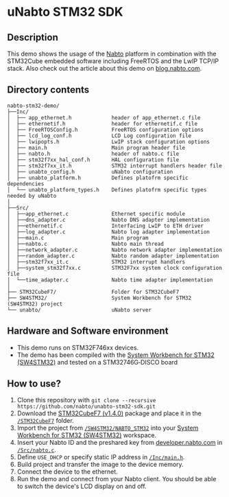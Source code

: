 # uNabto STM32 SDK

## Description

This demo shows the usage of the [Nabto](http://www.nabto.com/) platform in combination with the STM32Cube embedded software including FreeRTOS and the LwIP TCP/IP stack. Also check out the article about this demo on [blog.nabto.com](https://blog.nabto.com/2016/04/24/nabto-freertos-running-on-cortex-m7-using-the-st-stm32f746g-disco-board/).

## Directory contents

```
nabto-stm32-demo/
├──Inc/
│  ├── app_ethernet.h             header of app_ethernet.c file
│  ├── ethernetif.h               header for ethernetif.c file
│  ├── FreeRTOSConfig.h           FreeRTOS configuration options
│  ├── lcd_log_conf.h             LCD Log configuration file
│  ├── lwipopts.h                 LwIP stack configuration options
│  ├── main.h                     Main program header file
│  ├── nabto.h                    header of nabto.c file
│  ├── stm32f7xx_hal_conf.h       HAL configuration file
│  ├── stm32f7xx_it.h             STM32 interrupt handlers header file
│  ├── unabto_config.h            uNabto configuration
│  ├── unabto_platform.h          Defines platofrm specific dependencies
│  └── unabto_platform_types.h    Defines platofrm specific types needed by uNabto
│
├──Src/
│  ├──app_ethernet.c              Ethernet specific module
│  ├──dns_adapter.c               Nabto DNS adapter implementation
│  ├──ethernetif.c                Interfacing LwIP to ETH driver
│  ├──log_adapter.c               Nabto log adapter implementation
│  ├──main.c                      Main program
│  ├──nabto.c                     Nabto main thread
│  ├──network_adapter.c           Nabto network adapter implementation
│  ├──random_adapter.c            Nabto random adapter implementation
│  ├──stm32f7xx_it.c              STM32 interrupt handlers
│  ├──system_stm32f7xx.c          STM32F7xx system clock configuration file
│  └──time_adapter.c              Nabto time adapter implementation
│
├── STM32CubeF7/                  Folder for STM32CubeF7
├── SW4STM32/                     System Workbench for STM32 (SW4STM32) project
└── unabto/                       uNabto server
```
  
## Hardware and Software environment

- This demo runs on STM32F746xx devices.
- The demo has been compiled with the [System Workbench for STM32 (SW4STM32)][sw4stm32] and tested on a STM32746G&#x2011;DISCO board

## How to use?

1. Clone this repository with `git clone --recursive https://github.com/nabto/unabto-stm32-sdk.git`
2. Download the [STM32CubeF7 (v1.4.0)][stm32cubef7] package and place it in the [`/STM32CubeF7`](/STM32CubeF7) folder.
3. Import the project from [`/SW4STM32/NABTO_STM32`](/SW4STM32/NABTO_STM32) into your [System Workbench for STM32 (SW4STM32)][sw4stm32] workspace.
4. Insert your Nabto ID and the preshared key from [developer.nabto.com](http://developer.nabto.com/) in [`/Src/nabto.c`](/Src/nabto.c). 
5. Define `USE_DHCP` or specify static IP address in [`/Inc/main.h`](/Inc/main.h).
6. Build project and transfer the image to the device memory.
7. Connect the device to the ethernet.
8. Run the demo and connect from your Nabto client. You should be able to switch the device's LCD display on and off.

[stm32cubef7]: http://www2.st.com/content/st_com/en/products/embedded-software/mcus-embedded-software/stm32-embedded-software/stm32cube-embedded-software/stm32cubef7.html
[sw4stm32]: http://www.st.com/sw4stm32
